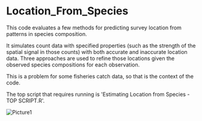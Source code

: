 # Location_From_Species
This code evaluates a few methods for predicting survey location from patterns in species composition.

It simulates count data with specified properties (such as the strength of the spatial signal in those counts)
with both accurate and inaccurate location data. Three approaches are used to refine those locations given the
observed species compositions for each observation.

This is a problem for some fisheries catch data, so that is the context of the code.

The top script that requires running is 'Estimating Location from Species - TOP SCRIPT.R'.

![Picture1](https://github.com/user-attachments/assets/fc73d30b-958c-4a30-a5aa-262dd56d9de3)

